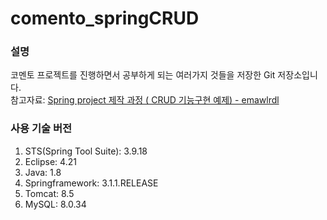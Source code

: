 # comento_springCRUD

### 설명
코멘토 프로젝트를 진행하면서 공부하게 되는 여러가지 것들을 저장한 Git 저장소입니다.   
참고자료: [Spring project 제작 과정 ( CRUD 기능구현 예제) - emawlrdl](https://velog.io/@emawlrdl/Spring-project-%EC%A0%9C%EC%9E%91-%EA%B3%BC%EC%A0%95-8yk5n8bogp)

### 사용 기술 버전
1. STS(Spring Tool Suite): 3.9.18
2. Eclipse: 4.21
3. Java: 1.8
4. Springframework: 3.1.1.RELEASE
5. Tomcat: 8.5
6. MySQL: 8.0.34
